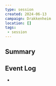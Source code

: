 ```yaml
---
type: session
created: 2024-06-13
campaign: Drakkenheim
location: []
tags:
 - session
---
```



## Summary

## Event Log

- 


